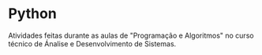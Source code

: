 # Python

Atividades feitas durante as aulas de "Programação e Algoritmos" no curso técnico de Ánalise e Desenvolvimento de Sistemas.
